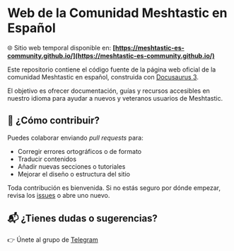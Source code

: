 # Web de la Comunidad Meshtastic en Español

🌐 Sitio web temporal disponible en: **[https://meshtastic-es-community.github.io/](https://meshtastic-es-community.github.io/)**

Este repositorio contiene el código fuente de la página web oficial de la comunidad Meshtastic en español, construida con [Docusaurus 3](https://docusaurus.io/).

El objetivo es ofrecer documentación, guías y recursos accesibles en nuestro idioma para ayudar a nuevos y veteranos usuarios de Meshtastic.

## 🚀 ¿Cómo contribuir?

Puedes colaborar enviando *pull requests* para:

- Corregir errores ortográficos o de formato  
- Traducir contenidos  
- Añadir nuevas secciones o tutoriales  
- Mejorar el diseño o estructura del sitio  

Toda contribución es bienvenida. Si no estás seguro por dónde empezar, revisa los [issues](https://github.com/meshtastic-es-community/meshtastic-es-community.github.io/issues) o abre uno nuevo.

## 📬 ¿Tienes dudas o sugerencias?

👉 Únete al grupo de [Telegram](t.me/meshtastic_es)
